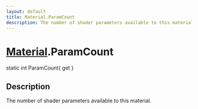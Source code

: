 ```yaml
---
layout: default
title: Material.ParamCount
description: The number of shader parameters available to this material.
---
```

# [Material]({{site.url}}/Pages/Reference/Material.html).ParamCount

<div class='signature' markdown='1'>
static int ParamCount{ get }
</div>

## Description
The number of shader parameters available to this
material.

